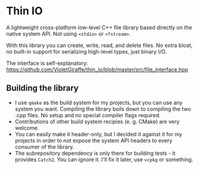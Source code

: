 # Thin IO
A lightweight cross-platform low-level C++ file library based directly on the native system API. Not using `<stdio>` or `<fstream>`.

With this library you can create, write, read, and delete files. No extra bloat, no built-in support for serializing high-level types, just binary I/O.

The interface is self-explanatory: https://github.com/VioletGiraffe/thin_io/blob/master/src/file_interface.hpp

## Building the library

* I use `qmake` as the build system for my projects, but you can use any system you want. Compiling the library boils down to compiling the two .cpp files. No setup and no special compiler flags required.
* Contributions of other build system recipies (e. g. CMake) are very welcome.
* You can easily make it header-only, but I decided it against it for my projects in order to not expose the system API headers to every consumer of the library.
* The subrepository dependency is only there for building tests - it provides `Catch2`. You can ignore it. I'll fix it later, use `vcpkg` or something.
